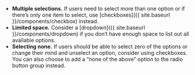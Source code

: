 - **Multiple selections.** If users need to select more than one option or if there’s only one item to select, use [checkboxes]({{ site.baseurl }}/components/checkbox) instead.
- **Limited space.** Consider a [dropdown]({{ site.baseurl }}/components/dropdown) if you don’t have enough space to list out all available options.
- **Selecting none.** If users should be able to select zero of the options or change their mind and unselect an option, consider using checkboxes. You can also choose to add a “none of the above” option to the radio button group instead.